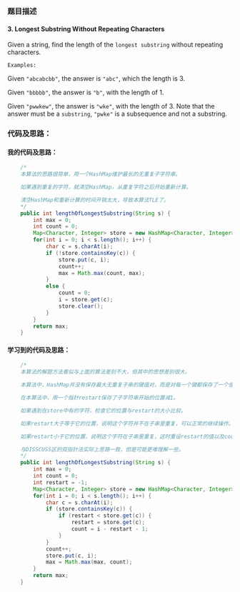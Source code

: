 ### 题目描述

#### 3. Longest Substring Without Repeating Characters

Given a string, find the length of the `longest substring` without repeating characters.

`Examples:`

Given `"abcabcbb"`, the answer is `"abc"`, which the length is 3.

Given `"bbbbb"`, the answer is `"b"`, with the length of 1.

Given `"pwwkew"`, the answer is `"wke"`, with the length of 3. Note that the answer must be a `substring`, `"pwke"` is a subsequence and not a substring.

### 代码及思路：

#### 我的代码及思路：

```java
    /*
    本算法的思路很简单，用一个HashMap维护最长的无重复子字符串。

    如果遇到重复的字符，就清空HashMap，从重复字符之后开始重新计算。

    清空HashMap和重新计算的时间开销太大，导致本算法TLE了。
    */
    public int lengthOfLongestSubstring(String s) {
        int max = 0;
        int count = 0;
        Map<Character, Integer> store = new HashMap<Character, Integer>();
        for(int i = 0; i < s.length(); i++) {
            char c = s.charAt(i);
            if (!store.containsKey(c)) {
                store.put(c, i);
                count++;
                max = Math.max(count, max);
            }
            else {
                count = 0;
                i = store.get(c);
                store.clear();
            }
        }
        return max;
    }
```

#### 学习到的代码及思路：

```java
    /*
    本算法的解题方法看似与上面的算法差别不大，但其中的思想差别很大。

    本算法中，HashMap并没有保存最大无重复子串的键值对，而是对每一个键都保存了一个值，这样就可以不用清空map。

    在本算法中，用一个指针restart保存了子字符串开始的位置减1。

    如果遇到在store中有的字符，检查它的位置与restart的大小比较。

    如果restart大于等于它的位置，说明这个字符并不在子串里重复，可以正常的继续操作。

    如果restart小于它的位置，说明这个字符在子串里重复，这时重设restart的值以及count。

    与DISSCUSS区的双指针法实际上思路一致，但是可能更难理解一些。
    */
    public int lengthOfLongestSubstring(String s) {
        int max = 0;
        int count = 0;
        int restart = -1;
        Map<Character, Integer> store = new HashMap<Character, Integer>();
        for(int i = 0; i < s.length(); i++) {
            char c = s.charAt(i);
            if (store.containsKey(c)) {
                if (restart < store.get(c)) {
                    restart = store.get(c);
                    count = i - restart - 1;
                }
            }
            count++;
            store.put(c, i);
            max = Math.max(max, count);
        }
        return max;
    }
```